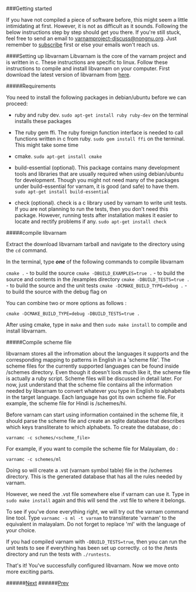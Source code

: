 ###Getting started

If you have not compiled a piece of software before, this might seem a little intimidating at first. However, it is not as difficult as it sounds. Following the below instructions step by step should get you there. If you're still stuck, feel free to send an email to varnamproject-discuss@nongnu.org. Just remember to [subscribe](https://lists.nongnu.org/mailman/listinfo/varnamproject-discuss) first or else your emails won't reach us.

####Setting up libvarnam
Libvarnam is the core of the varnam project and is written in c. These instructions are specific to linux. Follow these instructions to compile and install libvarnam on your computer. First download the latest version of libvarnam from [here](http://download.savannah.gnu.org/releases/varnamproject/libvarnam/source/).

#####Requirements 

You need to install the following packages in debian/ubuntu before we can proceed:

+ ruby and ruby dev. `sudo apt-get install ruby ruby-dev` on the terminal installs these packages

+ The ruby gem ffi. The ruby foreign function interface is needed to call functions written in c from ruby. `sudo gem install ffi` on the terminal. This might take some time

+ cmake. `sudo apt-get install cmake`

+ build-essential (optional). This package contains many development tools and libraries that are usually required when using debian/ubuntu for development. Though you might not need many of the packages under build-essential for varnam, it is good (and safe) to have them. `sudo apt-get install build-essential`

+ check (optional). check is a c library used by varnam to write unit tests. If you are not planning to run the tests, then you don't need this package. However, running tests after installation makes it easier to locate and rectify problems if any. `sudo apt-get install check`

#####compile libvarnam

Extract the download libvarnam tarball and navigate to the directory using the `cd` command.

In the terminal, type **_one_** of the following commands to compile libvarnam

`cmake .` - to build the source
`cmake -DBUILD_EXAMPLES=true .` - to build the source and contents in the /examples directory
`cmake -DBUILD_TESTS=true .` - to build the source and the unit tests
`cmake -DCMAKE_BUILD_TYPE=debug .` - to build the source with the debug flag on

You can combine two or more options as follows :

`cmake -DCMAKE_BUILD_TYPE=debug -DBUILD_TESTS=true .`

After using cmake, type in `make` and then `sudo make install` to compile and install libvarnam.

#####Compile scheme file

libvarnam stores all the infromation about the languages it supports and the corresponding mapping to patterns in English in a 'scheme file'. The scheme files for the currently supported languages can be found inside /schemes directory.
Even though it doesn't look much like it, the scheme file is actually a ruby script. Scheme files will be discussed in detail later. For now, just understand that the scheme file contains all the information needed by libvarnam to convert whatever you type in English to alphabets in the target language. Each language has got its own scheme file. For example, the scheme file for Hindi is /schemes/hi.

Before varnam can start using information contained in the scheme file, it should parse the scheme file and create an sqlite database that describes which keys transliterate to which alphabets. To create the database, do :

`varnamc -c schemes/<scheme_file>`

For example, if you want to compile the scheme file for Malayalam, do :

`varnamc -c schemes/ml`

Doing so will create a .vst (varnam symbol table) file in the /schemes directory. This is the generated database that has all the rules needed by varnam. 

However, we need the .vst file somewhere else if varnam can use it. Type in `sudo make install` again and this will send the .vst file to where it belongs.

To see if you've done everything right, we will try out the varnam command line tool. Type `varnamc -s ml -t varnam` to transliterate 'varnam' to the equivalent in malayalam. Do not forget to replace 'ml' with the language of your choice.

If you had compiled varnam with `-DBUILD_TESTS=true`, then you can run the unit tests to see if everything has been set up correctly. `cd` to the /tests directory and run the tests with `./runtests`.

That's it! You've successfully configured libvarnam. Now we move onto more exciting parts.

######[Next][input tools]
######[Prev][front page]

[input tools]: input_tools.md
[front page]: guide_front.md